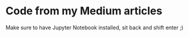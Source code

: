 # Code from my Medium articles
Make sure to have Jupyter Notebook installed, sit back and shift enter ;)
